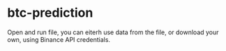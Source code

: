 # btc-prediction
Open and run file, you can eiterh use data from the file, or download your own, using Binance API credentials.
